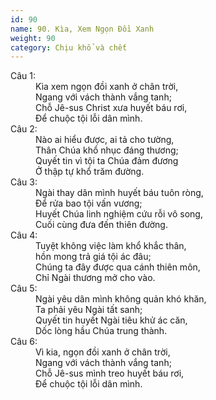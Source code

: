 ```yaml
---
id: 90
name: 90. Kìa, Xem Ngọn Đồi Xanh
weight: 90
category: Chịu khổ và chết
---
```

<dl><dt>Câu 1:</dt><dd data-verse="1">Kìa xem ngọn đồi xanh ở chân trời, <br/>Ngang với vách thành vắng tanh; <br/>Chỗ Jê-sus Christ xưa huyết báu rơi, <br/>Để chuộc tội lỗi dân mình. </dd><dt>Câu 2:</dt><dd data-verse="2">Nào ai hiểu được, ai tả cho tường, <br/>Thân Chúa khổ nhục đáng thương; <br/>Quyết tin vì tội ta Chúa đảm đương <br/>Ở thập tự khổ trăm đường. </dd><dt>Câu 3:</dt><dd data-verse="3">Ngài thay dân mình huyết báu tuôn ròng, <br/>Để rửa bao tội vấn vương; <br/>Huyết Chúa linh nghiệm cứu rỗi vô song, <br/>Cuối cùng đưa đến thiên đường. </dd><dt>Câu 4:</dt><dd data-verse="4">Tuyệt không việc làm khổ khắc thân, <br/>hồn mong trả giá tội ác đâu; <br/>Chúng ta đây được qua cánh thiên môn, <br/>Chỉ Ngài thương mở cho vào. </dd><dt>Câu 5:</dt><dd data-verse="5">Ngài yêu dân mình không quản khó khăn, <br/>Ta phải yêu Ngài tất sanh; <br/>Quyết tin huyết Ngài tiêu khử ác căn, <br/>Dốc lòng hầu Chúa trung thành. </dd><dt>Câu 6:</dt><dd data-verse="6">Vì kia, ngọn đồi xanh ở chân trời, <br/>Ngang với vách thành vắng tanh; <br/>Chỗ Jê-sus mình treo huyết báu rơi, <br/>Để chuộc tội lỗi dân mình. </dd></dl>

